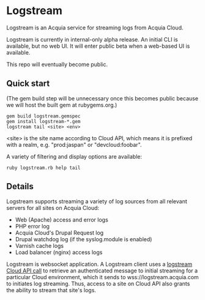 # Logstream

Logstream is an Acquia service for streaming logs from Acquia Cloud.

Logstream is currently in internal-only alpha release. An initial CLI is
available, but no web UI. It will enter public beta when a web-based UI is
available.

This repo will eventually become public.

## Quick start

(The gem build step will be unnecessary once this becomes public because we
will host the built gem at rubygems.org.)

```
gem build logstream.gemspec
gem install logstream-*.gem
logstream tail <site> <env>
```

\<site\> is the site name according to Cloud API, which means it is prefixed
with a realm, e.g. "prod:jaspan" or "devcloud:foobar".

A variety of filtering and display options are available:

```
ruby logstream.rb help tail
```

## Details

Logstream supports streaming a variety of log sources from all relevant servers
for all sites on Acquia Cloud:

* Web (Apache) access and error logs
* PHP error log
* Acquia Cloud's Drupal Request log
* Drupal watchdog log (if the syslog.module is enabled)
* Varnish cache logs
* Load balancer (nginx) access logs

Logstream is websocket application. A Logstream client uses a <a
href="http://cloudapi.acquia.com/#GET__sites__site_envs__env_logstream-instance_route">logstream
Cloud API call</a> to retrieve an authenticated message to initial streaming
for a particular Cloud environment, which it sends to
wss://logstream.acquia.com to initiates log streaming. Thus, access to a site
on Cloud API also grants the ability to stream that site's logs.


